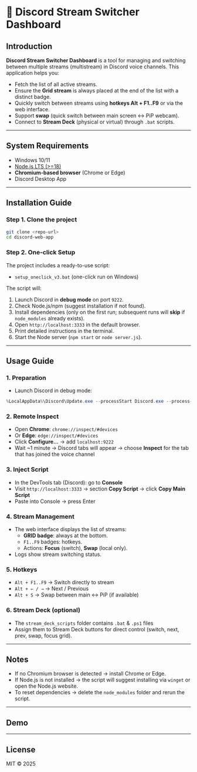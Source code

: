 # 📖 Discord Stream Switcher Dashboard

## Introduction

**Discord Stream Switcher Dashboard** is a tool for managing and switching between multiple streams (multistream) in Discord voice channels. This application helps you:

- Fetch the list of all active streams.
- Ensure the **Grid stream** is always placed at the end of the list with a distinct badge.
- Quickly switch between streams using **hotkeys Alt + F1..F9** or via the web interface.
- Support **swap** (quick switch between main screen ↔ PiP webcam).
- Connect to **Stream Deck** (physical or virtual) through `.bat` scripts.

---

## System Requirements

- Windows 10/11
- [Node.js LTS (>=18)](https://nodejs.org/en/download)
- **Chromium-based browser** (Chrome or Edge)
- Discord Desktop App

---

## Installation Guide

### Step 1. Clone the project

```bash
git clone <repo-url>
cd discord-web-app
```

### Step 2. One-click Setup

The project includes a ready-to-use script:

- `setup_oneclick_v3.bat` (one-click run on Windows)

The script will:

1. Launch Discord in **debug mode** on port `9222`.
2. Check Node.js/npm (suggest installation if not found).
3. Install dependencies (only on the first run; subsequent runs will **skip** if `node_modules` already exists).
4. Open `http://localhost:3333` in the default browser.
5. Print detailed instructions in the terminal.
6. Start the Node server (`npm start` or `node server.js`).

---

## Usage Guide

### 1. Preparation

- Launch Discord in debug mode:

```powershell
%LocalAppData%\Discord\Update.exe --processStart Discord.exe --process-start-args="--remote-debugging-port=9222"
```

### 2. Remote Inspect

- Open **Chrome**: `chrome://inspect/#devices`
- Or **Edge**: `edge://inspect/#devices`
- Click **Configure…** → add `localhost:9222`
- Wait ~1 minute → Discord tabs will appear → choose **Inspect** for the tab that has joined the voice channel

### 3. Inject Script

- In the DevTools tab (Discord): go to **Console**
- Visit `http://localhost:3333` → section **Copy Script** → click **Copy Main Script**
- Paste into Console → press Enter

### 4. Stream Management

- The web interface displays the list of streams:
  - **GRID badge**: always at the bottom.
  - `F1..F9` badges: hotkeys.
  - Actions: **Focus** (switch), **Swap** (local only).
- Logs show stream switching status.

### 5. Hotkeys

- `Alt + F1..F9` → Switch directly to stream
- `Alt + ← / →` → Next / Previous
- `Alt + S` → Swap between main ↔ PiP (if available)

### 6. Stream Deck (optional)

- The `stream_deck_scripts` folder contains `.bat` & `.ps1` files
- Assign them to Stream Deck buttons for direct control (switch, next, prev, swap, focus grid).

---

## Notes

- If no Chromium browser is detected → install Chrome or Edge.
- If Node.js is not installed → the script will suggest installing via `winget` or open the Node.js website.
- To reset dependencies → delete the `node_modules` folder and rerun the script.

---

## Demo



---

## License

MIT © 2025
